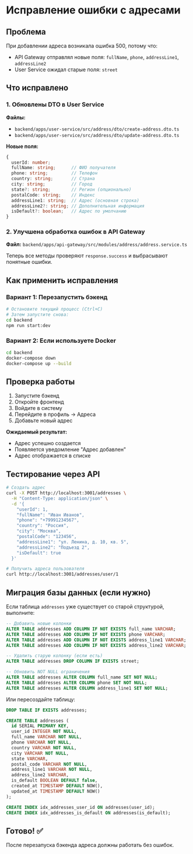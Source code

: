# Исправление ошибки с адресами

## Проблема

При добавлении адреса возникала ошибка 500, потому что:
- API Gateway отправлял новые поля: `fullName`, `phone`, `addressLine1`, `addressLine2`
- User Service ожидал старые поля: `street`

## Что исправлено

### 1. Обновлены DTO в User Service

**Файлы:**
- `backend/apps/user-service/src/address/dto/create-address.dto.ts`
- `backend/apps/user-service/src/address/dto/update-address.dto.ts`

**Новые поля:**
```typescript
{
  userId: number;
  fullName: string;      // ФИО получателя
  phone: string;         // Телефон
  country: string;       // Страна
  city: string;          // Город
  state?: string;        // Регион (опционально)
  postalCode: string;    // Индекс
  addressLine1: string;  // Адрес (основная строка)
  addressLine2?: string; // Дополнительная информация
  isDefault?: boolean;   // Адрес по умолчанию
}
```

### 2. Улучшена обработка ошибок в API Gateway

**Файл:** `backend/apps/api-gateway/src/modules/address/address.service.ts`

Теперь все методы проверяют `response.success` и выбрасывают понятные ошибки.

## Как применить исправления

### Вариант 1: Перезапустить бэкенд

```bash
# Остановите текущий процесс (Ctrl+C)
# Затем запустите снова:
cd backend
npm run start:dev
```

### Вариант 2: Если используете Docker

```bash
cd backend
docker-compose down
docker-compose up --build
```

## Проверка работы

1. Запустите бэкенд
2. Откройте фронтенд
3. Войдите в систему
4. Перейдите в профиль → Адреса
5. Добавьте новый адрес

**Ожидаемый результат:**
- Адрес успешно создается
- Появляется уведомление "Адрес добавлен"
- Адрес отображается в списке

## Тестирование через API

```bash
# Создать адрес
curl -X POST http://localhost:3001/addresses \
  -H "Content-Type: application/json" \
  -d '{
    "userId": 1,
    "fullName": "Иван Иванов",
    "phone": "+79991234567",
    "country": "Россия",
    "city": "Москва",
    "postalCode": "123456",
    "addressLine1": "ул. Ленина, д. 10, кв. 5",
    "addressLine2": "Подъезд 2",
    "isDefault": true
  }'

# Получить адреса пользователя
curl http://localhost:3001/addresses/user/1
```

## Миграция базы данных (если нужно)

Если таблица `addresses` уже существует со старой структурой, выполните:

```sql
-- Добавить новые колонки
ALTER TABLE addresses ADD COLUMN IF NOT EXISTS full_name VARCHAR;
ALTER TABLE addresses ADD COLUMN IF NOT EXISTS phone VARCHAR;
ALTER TABLE addresses ADD COLUMN IF NOT EXISTS address_line1 VARCHAR;
ALTER TABLE addresses ADD COLUMN IF NOT EXISTS address_line2 VARCHAR;

-- Удалить старую колонку (если есть)
ALTER TABLE addresses DROP COLUMN IF EXISTS street;

-- Обновить NOT NULL ограничения
ALTER TABLE addresses ALTER COLUMN full_name SET NOT NULL;
ALTER TABLE addresses ALTER COLUMN phone SET NOT NULL;
ALTER TABLE addresses ALTER COLUMN address_line1 SET NOT NULL;
```

Или пересоздайте таблицу:

```sql
DROP TABLE IF EXISTS addresses;

CREATE TABLE addresses (
  id SERIAL PRIMARY KEY,
  user_id INTEGER NOT NULL,
  full_name VARCHAR NOT NULL,
  phone VARCHAR NOT NULL,
  country VARCHAR NOT NULL,
  city VARCHAR NOT NULL,
  state VARCHAR,
  postal_code VARCHAR NOT NULL,
  address_line1 VARCHAR NOT NULL,
  address_line2 VARCHAR,
  is_default BOOLEAN DEFAULT false,
  created_at TIMESTAMP DEFAULT NOW(),
  updated_at TIMESTAMP DEFAULT NOW()
);

CREATE INDEX idx_addresses_user_id ON addresses(user_id);
CREATE INDEX idx_addresses_is_default ON addresses(is_default);
```

## Готово! ✅

После перезапуска бэкенда адреса должны работать без ошибок.

